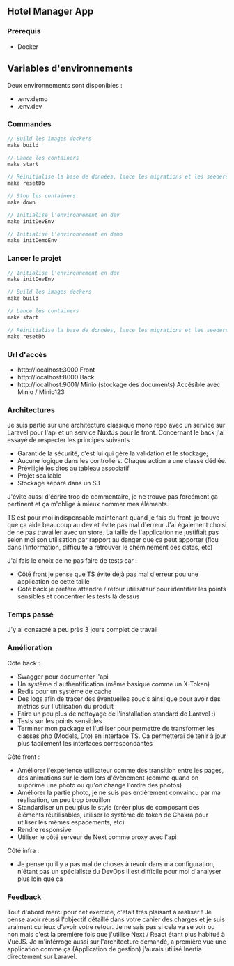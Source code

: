## Hotel Manager App
### Prerequis
- Docker

## Variables d'environnements
Deux environnements sont disponibles :
- .env.demo
- .env.dev

### Commandes 
```php
// Build les images dockers
make build 

// Lance les containers
make start

// Réinitialise la base de données, lance les migrations et les seeders
make resetDb

// Stop les containers
make down

// Initialise l'environnement en dev
make initDevEnv

// Initialise l'environnement en demo
make initDemoEnv
```
### Lancer le projet 
```php
// Initialise l'environnement en dev
make initDevEnv

// Build les images dockers
make build 

// Lance les containers
make start

// Réinitialise la base de données, lance les migrations et les seeders
make resetDb

```
### Url d'accès
- http://localhost:3000 Front
- http://localhost:8000 Back
- http://localhost:9001/ Minio (stockage des documents) Accésible avec Minio / Minio123

### Architectures 
Je suis partie sur une architecture classique mono repo avec un service sur Laravel pour l'api et un service NuxtJs pour le front.
Concernant le back j'ai essayé de respecter les principes suivants :
- Garant de la sécurité, c'est lui qui gère la validation et le stockage;
- Aucune logique dans les controllers. Chaque action a une classe dédiée. 
- Préviligié les dtos au tableau associatif
- Projet scallable
- Stockage séparé dans un S3

J'évite aussi d'écrire trop de commentaire, je ne trouve pas forcément ça pertinent et ça m'oblige à mieux nommer mes éléments.

TS est pour moi indispensable maintenant quand je fais du front. je trouve que ça aide beaucoup au dev et évite pas mal d'erreur
J'ai également choisi de ne pas travailler avec un store. La taille de l'application ne justifiait pas selon moi son utilisation par rapport au danger que ça peut apporter (flou dans l'information, difficulté à retrouver le cheminement des datas, etc)

J'ai fais le choix de ne pas faire de tests car :
- Côté front je pense que TS évite déjà pas mal d'erreur pou une application de cette taille
- Côté back je prefère attendre / retour utilisateur pour identifier les points sensibles et concentrer les tests là dessus



### Temps passé
J'y ai consacré à peu près 3 jours complet de travail

### Amélioration
Côté back :
- Swagger pour documenter l'api
- Un système d'authentification (même basique comme un X-Token)
- Redis pour un système de cache
- Des logs afin de tracer des éventuelles soucis ainsi que pour avoir des metrics sur l'utilisation du produit
- Faire un peu plus de nettoyage de l'installation standard de Laravel :)
- Tests sur les points sensibles
- Terminer mon package et l'utiliser pour permettre de transformer les classes php (Models, Dto) en interface TS. Ca permetterai de tenir à jour plus facilement les interfaces correspondantes


Côté front : 
- Améliorer l'expérience utilisateur comme des transition entre les pages, des animations sur le dom lors d'évènement (comme quand on supprime une photo ou qu'on change l'ordre des photos)
- Améliorer la partie photo, je ne suis pas entièrement convaincu par ma réalisation, un peu trop brouillon
- Standardiser un peu plus le style (créer plus de composant des éléments réutilisables, utiliser le système de token de Chakra pour utiliser les mêmes espacements, etc)
- Rendre responsive
- Utiliser le côté serveur de Next comme proxy avec l'api

Côté infra :
- Je pense qu'il y a pas mal de choses à revoir dans ma configuration, n'étant pas un spécialiste du DevOps il est difficile pour moi d'analyser plus loin que ça

### Feedback
Tout d'abord merci pour cet exercice, c'était très plaisant à réaliser !
Je pense avoir réussi l'objectif détaillé dans votre cahier des charges et je suis vraiment curieux d'avoir votre retour.
Je ne sais pas si cela va se voir ou non mais c'est la première fois que j'utilise Next / React étant plus habitué à VueJS.
Je m'intérroge aussi sur l'architecture demandé, a première vue une application comme ça (Application de gestion) j'aurais utilisé Inertia directement sur Laravel.


